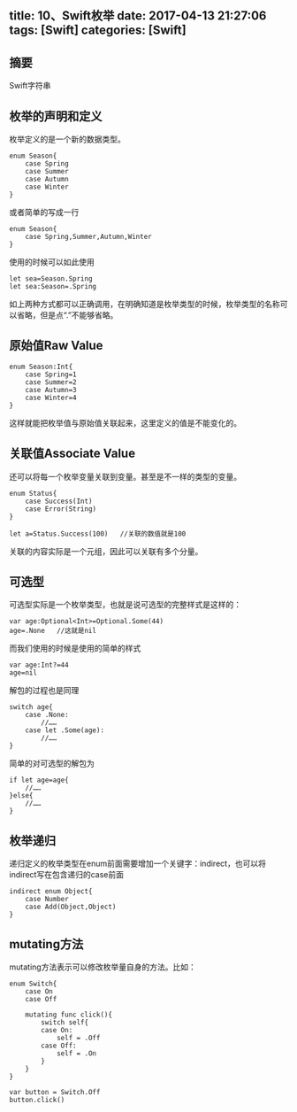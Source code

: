 title: 10、Swift枚举
date: 2017-04-13 21:27:06
tags: [Swift]
categories: [Swift]
---

## 摘要
Swift字符串
<!--more-->


## 枚举的声明和定义
	
枚举定义的是一个新的数据类型。

	enum Season{
		case Spring
		case Summer
		case Autumn
		case Winter
	}
	
或者简单的写成一行

	enum Season{
		case Spring,Summer,Autumn,Winter
	}
	
使用的时候可以如此使用

	let sea=Season.Spring
	let sea:Season=.Spring

如上两种方式都可以正确调用，在明确知道是枚举类型的时候，枚举类型的名称可以省略，但是点“.”不能够省略。

## 原始值Raw Value

	enum Season:Int{
		case Spring=1
		case Summer=2
		case Autumn=3
		case Winter=4
	}
	
这样就能把枚举值与原始值关联起来，这里定义的值是不能变化的。

## 关联值Associate Value
	
还可以将每一个枚举变量关联到变量。甚至是不一样的类型的变量。

	enum Status{
		case Success(Int)
		case Error(String)
	}
	
	let a=Status.Success(100)	//关联的数值就是100
	
关联的内容实际是一个元组，因此可以关联有多个分量。

## 可选型
	
可选型实际是一个枚举类型，也就是说可选型的完整样式是这样的：

	var age:Optional<Int>=Optional.Some(44)
	age=.None	//这就是nil

而我们使用的时候是使用的简单的样式

	var age:Int?=44
	age=nil

解包的过程也是同理

	switch age{
		case .None:
			//……
		case let .Some(age):
			//……
	}
	
简单的对可选型的解包为

	if let age=age{
		//……
	}else{
		//……
	}

## 枚举递归
	
递归定义的枚举类型在enum前面需要增加一个关键字：indirect，也可以将indirect写在包含递归的case前面

	indirect enum Object{
		case Number
		case Add(Object,Object)
	}

## mutating方法
	
mutating方法表示可以修改枚举量自身的方法。比如：

	enum Switch{
		case On
		case Off

		mutating func click(){
			switch self{
			case On:
				self = .Off
			case Off:
				self = .On
			}
		}
	}

	var button = Switch.Off
	button.click()


